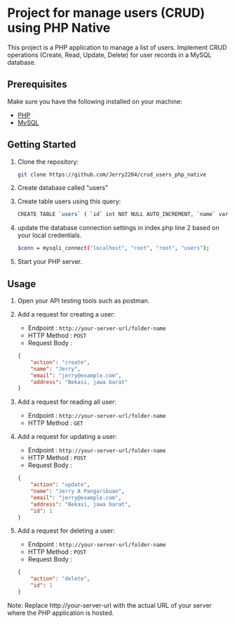 # Project for manage users (CRUD) using PHP Native

This project is a PHP application to manage a list of users. Implement CRUD operations (Create, Read, Update, Delete) for user records in a MySQL database.

## Prerequisites

Make sure you have the following installed on your machine:

- [PHP](https://www.php.net/downloads)
- [MySQL](https://www.mysql.com/downloads/)

## Getting Started

1. Clone the repository:

   ```bash
   git clone https://github.com/Jerry2204/crud_users_php_native

1. Create database called "users"

1. Create table users using this query:

    ```bash
    CREATE TABLE `users` ( `id` int NOT NULL AUTO_INCREMENT, `name` varchar(255) CHARACTER SET utf8mb4 COLLAT utf8mb4_general_ci NOT NULL, `email` varchar(255) CHARACTER SET utf8mb4 COLLAT utf8mb4_general_ci NOT NULL, `address` text CHARACTER SET utf8mb4 COLLAT utf8mb4_general_ci NOT NULL, PRIMARY KEY (`id` ) ENGINE=InnoDB DEFAULT CHARSET=utf8mb COLLATE=utf8mb4_general_ci;

1. update the database connection settings in index.php line 2 based on your local credentials.

    ```bash
    $conn = mysqli_connect("localhost", "root", "root", "users");

1. Start your PHP server.

## Usage

1. Open your API testing tools such as postman.

1. Add a request for creating a user:
    + Endpoint : ``http://your-server-url/folder-name``
    + HTTP Method : ``POST``
    + Request Body :
    ```json
    {
        "action": "create",
        "name": "Jerry",
        "email": "jerry@example.com",
        "address": "Bekasi, jawa barat"
    }
    ```

1. Add a request for reading all user:
    + Endpoint : ``http://your-server-url/folder-name``
    + HTTP Method : ``GET``

1. Add a request for updating a user:
    + Endpoint : ``http://your-server-url/folder-name``
    + HTTP Method : ``POST``
    + Request Body :
    ```json
    {
        "action": "update",
        "name": "Jerry A Pangaribuan",
        "email": "jerry@example.com",
        "address": "Bekasi, jawa barat",
        "id": 1
    }
    ```

1. Add a request for deleting a user:
    + Endpoint : ``http://your-server-url/folder-name``
    + HTTP Method : ``POST``
    + Request Body :
    ```json
    {
        "action": "delete",
        "id": 1
    }
    ```

Note: Replace http://your-server-url with the actual URL of your server where the PHP application is hosted.
